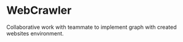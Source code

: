 # WebCrawler
Collaborative work with teammate to implement graph with created websites environment. 
